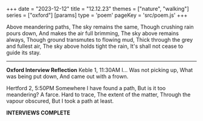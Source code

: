 +++
date = "2023-12-12"
title = "12.12.23"
themes = ["nature", "walking"]
series = ["oxford"]
[params]
  type = 'poem'
  pageKey = 'src/poem.js'
+++

Above meandering paths,
The sky remains the same,
Though crushing rain pours down,
And makes the air full brimming,
The sky above remains always,
Though ground transmutes to flowing mud,
Thick through the grey and fullest air,
The sky above holds tight the rain,
It's shall not cease to guide its stay.

---

**Oxford Interview Reflection**
Keble 1, 11:30AM
I...
Was not picking up,
What was being put down,
And came out with a frown.

Hertford 2, 5:50PM
Somewhere I have found a path,
But is it too meandering?
A farce. Hard to trace,
The extent of the matter, 
Through the vapour obscured,
But I took a path at least.

**INTERVIEWS COMPLETE**
